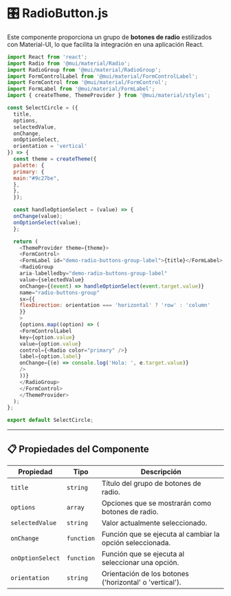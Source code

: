 # 🎛️ RadioButton.js

Este componente proporciona un grupo de **botones de radio** estilizados con Material-UI, lo que facilita la integración en una aplicación React.

```js
import React from 'react';
import Radio from '@mui/material/Radio';
import RadioGroup from '@mui/material/RadioGroup';
import FormControlLabel from '@mui/material/FormControlLabel';
import FormControl from '@mui/material/FormControl';
import FormLabel from '@mui/material/FormLabel';
import { createTheme, ThemeProvider } from '@mui/material/styles';

const SelectCircle = ({
  title,
  options,
  selectedValue,
  onChange,
  onOptionSelect,
  orientation = 'vertical'
}) => {
  const theme = createTheme({
  palette: {
  primary: {
  main:"#9c27be",
  },
  },
  });

  const handleOptionSelect = (value) => {
  onChange(value);
  onOptionSelect(value); 
  };

  return (
    <ThemeProvider theme={theme}>
    <FormControl>
    <FormLabel id="demo-radio-buttons-group-label">{title}</FormLabel>
    <RadioGroup
    aria-labelledby="demo-radio-buttons-group-label"
    value={selectedValue}
    onChange={(event) => handleOptionSelect(event.target.value)}
    name="radio-buttons-group"
    sx={{
    flexDirection: orientation === 'horizontal' ? 'row' : 'column'
    }}
    >
    {options.map((option) => (
    <FormControlLabel
    key={option.value}
    value={option.value}
    control={<Radio color="primary" />}
    label={option.label}
    onChange={(e) => console.log('Hola: ', e.target.value)}
    />
    ))}
    </RadioGroup>
    </FormControl>
    </ThemeProvider>
  );
};

export default SelectCircle;
```
---

## 📋 Propiedades del Componente

| Propiedad        | Tipo        | Descripción                                             |
|------------------|-------------|---------------------------------------------------------|
| `title`          | `string`    | Título del grupo de botones de radio.                  |
| `options`        | `array`     | Opciones que se mostrarán como botones de radio.       |
| `selectedValue`  | `string`    | Valor actualmente seleccionado.                         |
| `onChange`       | `function`  | Función que se ejecuta al cambiar la opción seleccionada.|
| `onOptionSelect` | `function`  | Función que se ejecuta al seleccionar una opción.      |
| `orientation`    | `string`    | Orientación de los botones ('horizontal' o 'vertical').|